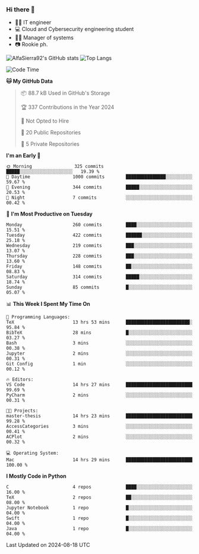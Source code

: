 ### Hi there 👋
- 👨‍💻 IT engineer
- 💻 Cloud and Cybersecurity engineering student
- 👨‍💼 Manager of systems
- 📷 Rookie ph.


![AlfaSierra92's GitHub stats](https://github-readme-stats.vercel.app/api?username=AlfaSierra92&theme=nord)
![Top Langs](https://github-readme-stats.vercel.app/api/top-langs/?username=AlfaSierra92&theme=nord&layout=compact)

<!--START_SECTION:waka-->
![Code Time](http://img.shields.io/badge/Code%20Time-171%20hrs%2037%20mins-blue)

**🐱 My GitHub Data** 

> 📦 88.7 kB Used in GitHub's Storage 
 > 
> 🏆 337 Contributions in the Year 2024
 > 
> 🚫 Not Opted to Hire
 > 
> 📜 20 Public Repositories 
 > 
> 🔑 5 Private Repositories 
 > 
**I'm an Early 🐤** 

```text
🌞 Morning                325 commits         █████░░░░░░░░░░░░░░░░░░░░   19.39 % 
🌆 Daytime                1000 commits        ███████████████░░░░░░░░░░   59.67 % 
🌃 Evening                344 commits         █████░░░░░░░░░░░░░░░░░░░░   20.53 % 
🌙 Night                  7 commits           ░░░░░░░░░░░░░░░░░░░░░░░░░   00.42 % 
```
📅 **I'm Most Productive on Tuesday** 

```text
Monday                   260 commits         ████░░░░░░░░░░░░░░░░░░░░░   15.51 % 
Tuesday                  422 commits         ██████░░░░░░░░░░░░░░░░░░░   25.18 % 
Wednesday                219 commits         ███░░░░░░░░░░░░░░░░░░░░░░   13.07 % 
Thursday                 228 commits         ███░░░░░░░░░░░░░░░░░░░░░░   13.60 % 
Friday                   148 commits         ██░░░░░░░░░░░░░░░░░░░░░░░   08.83 % 
Saturday                 314 commits         █████░░░░░░░░░░░░░░░░░░░░   18.74 % 
Sunday                   85 commits          █░░░░░░░░░░░░░░░░░░░░░░░░   05.07 % 
```


📊 **This Week I Spent My Time On** 

```text
💬 Programming Languages: 
TeX                      13 hrs 53 mins      ████████████████████████░   95.84 % 
BibTeX                   28 mins             █░░░░░░░░░░░░░░░░░░░░░░░░   03.27 % 
Bash                     3 mins              ░░░░░░░░░░░░░░░░░░░░░░░░░   00.38 % 
Jupyter                  2 mins              ░░░░░░░░░░░░░░░░░░░░░░░░░   00.31 % 
Git Config               1 min               ░░░░░░░░░░░░░░░░░░░░░░░░░   00.12 % 

🔥 Editors: 
VS Code                  14 hrs 27 mins      █████████████████████████   99.69 % 
PyCharm                  2 mins              ░░░░░░░░░░░░░░░░░░░░░░░░░   00.31 % 

🐱‍💻 Projects: 
master-thesis            14 hrs 23 mins      █████████████████████████   99.28 % 
AccessCategories         3 mins              ░░░░░░░░░░░░░░░░░░░░░░░░░   00.41 % 
ACPlot                   2 mins              ░░░░░░░░░░░░░░░░░░░░░░░░░   00.32 % 

💻 Operating System: 
Mac                      14 hrs 29 mins      █████████████████████████   100.00 % 
```

**I Mostly Code in Python** 

```text
C                        4 repos             ████░░░░░░░░░░░░░░░░░░░░░   16.00 % 
TeX                      2 repos             ██░░░░░░░░░░░░░░░░░░░░░░░   08.00 % 
Jupyter Notebook         1 repo              █░░░░░░░░░░░░░░░░░░░░░░░░   04.00 % 
Swift                    1 repo              █░░░░░░░░░░░░░░░░░░░░░░░░   04.00 % 
Java                     1 repo              █░░░░░░░░░░░░░░░░░░░░░░░░   04.00 % 
```




 Last Updated on 2024-08-18 UTC
<!--END_SECTION:waka-->

<!--
**AlfaSierra92/AlfaSierra92** is a ✨ _special_ ✨ repository because its `README.md` (this file) appears on your GitHub profile.

Here are some ideas to get you started:

- 🔭 I’m currently working on ...
- 🌱 I’m currently learning ...
- 👯 I’m looking to collaborate on ...
- 🤔 I’m looking for help with ...
- 💬 Ask me about ...
- 📫 How to reach me: ...
- 😄 Pronouns: ...
- ⚡ Fun fact: ...
-->
